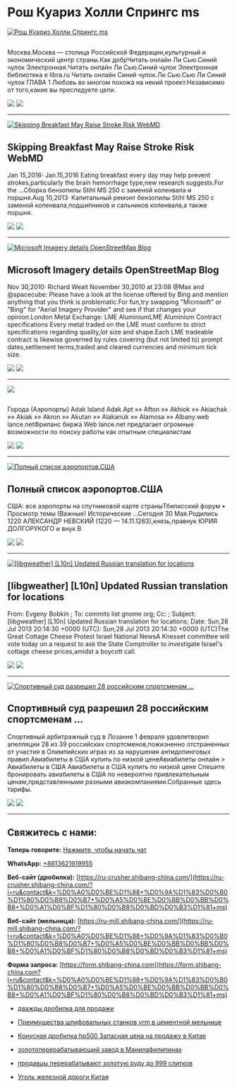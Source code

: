 # Рош Куариз Холли Спрингс ms

<a href="https://swt.shibang-china.com/?l=ru&img&k=%D0%A0%D0%BE%D1%88+%D0%9A%D1%83%D0%B0%D1%80%D0%B8%D0%B7+%D0%A5%D0%BE%D0%BB%D0%BB%D0%B8+%D0%A1%D0%BF%D1%80%D0%B8%D0%BD%D0%B3%D1%81+ms" target="_blank">![Рош Куариз Холли Спрингс ms](http://static.shibang-china.com/all-800x300/1053.jpg)</a>

## 
Москва.Москва — столица Российской Федерации,культурный и экономический центр страны.Как добрЧитать онлайн Ли Сью.Синий чулок Электронная.Читать онлайн Ли Сью.Синий чулок Электронная библиотека e libra.ru Читать онлайн Синий чулок.Ли Сью.Сью Ли Синий чулок ГЛАВА 1 Любовь во многом похожа на некий проект.Независимо от того,какие вы преследуете цели.


<a href="https://whatsapp.shibangsoft.com/WhatsApp.php" target="_blank" title="WhatsApp">![](http://static.shibang-china.com/icon/whatsapp.png)</a> <a href="https://swt.shibang-china.com/?l=ru&icon&k=%D0%A0%D0%BE%D1%88+%D0%9A%D1%83%D0%B0%D1%80%D0%B8%D0%B7+%D0%A5%D0%BE%D0%BB%D0%BB%D0%B8+%D0%A1%D0%BF%D1%80%D0%B8%D0%BD%D0%B3%D1%81+ms" target="_blank">![](http://static.shibang-china.com/icon/chat-ru.png)</a>

---

<a href="https://swt.shibang-china.com/?l=ru&img&k=%D0%A0%D0%BE%D1%88+%D0%9A%D1%83%D0%B0%D1%80%D0%B8%D0%B7+%D0%A5%D0%BE%D0%BB%D0%BB%D0%B8+%D0%A1%D0%BF%D1%80%D0%B8%D0%BD%D0%B3%D1%81+ms" target="_blank">![Skipping Breakfast May Raise Stroke Risk WebMD](http://static.shibang-china.com/all-800x300/257.jpg)</a>

## Skipping Breakfast May Raise Stroke Risk WebMD
Jan 15,2016· Jan.15,2016 Eating breakfast every day may help prevent strokes,particularly the brain hemorrhage type,new research suggests.For the …Сборка бензопилы Stihl MS 250 с заменой коленвала и поршня.Aug 10,2013· Капитальный ремонт бензопилы Stihl MS 250 с заменой коленвала,подшипников и сальников коленвала,а также поршня.


<a href="https://whatsapp.shibangsoft.com/WhatsApp.php" target="_blank" title="WhatsApp">![](http://static.shibang-china.com/icon/whatsapp.png)</a> <a href="https://swt.shibang-china.com/?l=ru&icon&k=%D0%A0%D0%BE%D1%88+%D0%9A%D1%83%D0%B0%D1%80%D0%B8%D0%B7+%D0%A5%D0%BE%D0%BB%D0%BB%D0%B8+%D0%A1%D0%BF%D1%80%D0%B8%D0%BD%D0%B3%D1%81+ms" target="_blank">![](http://static.shibang-china.com/icon/chat-ru.png)</a>

---

<a href="https://swt.shibang-china.com/?l=ru&img&k=%D0%A0%D0%BE%D1%88+%D0%9A%D1%83%D0%B0%D1%80%D0%B8%D0%B7+%D0%A5%D0%BE%D0%BB%D0%BB%D0%B8+%D0%A1%D0%BF%D1%80%D0%B8%D0%BD%D0%B3%D1%81+ms" target="_blank">![Microsoft Imagery details OpenStreetMap Blog](http://static.shibang-china.com/all-800x300/132.jpg)</a>

## Microsoft Imagery details OpenStreetMap Blog
Nov 30,2010· Richard Weait November 30,2010 at 23:08 @Max and @spacecube: Please have a look at the license offered by Bing and mention anything that you think is problematic.For fun,try swapping "Microsoft" or "Bing" for "Aerial Imagery Provider" and see if that changes your opinion.London Metal Exchange: LME AluminiumLME Aluminium Contract specifications Every metal traded on the LME must conform to strict specifications regarding quality,lot size and shape.Each LME tradeable contract is likewise governed by rules covering (but not limited to) prompt dates,settlement terms,traded and cleared currencies and minimum tick size.


<a href="https://whatsapp.shibangsoft.com/WhatsApp.php" target="_blank" title="WhatsApp">![](http://static.shibang-china.com/icon/whatsapp.png)</a> <a href="https://swt.shibang-china.com/?l=ru&icon&k=%D0%A0%D0%BE%D1%88+%D0%9A%D1%83%D0%B0%D1%80%D0%B8%D0%B7+%D0%A5%D0%BE%D0%BB%D0%BB%D0%B8+%D0%A1%D0%BF%D1%80%D0%B8%D0%BD%D0%B3%D1%81+ms" target="_blank">![](http://static.shibang-china.com/icon/chat-ru.png)</a>

---

<a href="https://swt.shibang-china.com/?l=ru&img&k=%D0%A0%D0%BE%D1%88+%D0%9A%D1%83%D0%B0%D1%80%D0%B8%D0%B7+%D0%A5%D0%BE%D0%BB%D0%BB%D0%B8+%D0%A1%D0%BF%D1%80%D0%B8%D0%BD%D0%B3%D1%81+ms" target="_blank">![](http://static.shibang-china.com/all-800x300/633.jpg)</a>

## 
Города (Аэропорты) Adak Island Adak Apt »» Afton »» Akhiok »» Akiachak »» Akiak »» Akron »» Akutan »» Alakanuk »» Alamosa »» Albany.web lance.netФриланс биржа Web lance.net предлагает огромные возможности по поиску работы как опытным специалистам


<a href="https://whatsapp.shibangsoft.com/WhatsApp.php" target="_blank" title="WhatsApp">![](http://static.shibang-china.com/icon/whatsapp.png)</a> <a href="https://swt.shibang-china.com/?l=ru&icon&k=%D0%A0%D0%BE%D1%88+%D0%9A%D1%83%D0%B0%D1%80%D0%B8%D0%B7+%D0%A5%D0%BE%D0%BB%D0%BB%D0%B8+%D0%A1%D0%BF%D1%80%D0%B8%D0%BD%D0%B3%D1%81+ms" target="_blank">![](http://static.shibang-china.com/icon/chat-ru.png)</a>

---

<a href="https://swt.shibang-china.com/?l=ru&img&k=%D0%A0%D0%BE%D1%88+%D0%9A%D1%83%D0%B0%D1%80%D0%B8%D0%B7+%D0%A5%D0%BE%D0%BB%D0%BB%D0%B8+%D0%A1%D0%BF%D1%80%D0%B8%D0%BD%D0%B3%D1%81+ms" target="_blank">![Полный список аэропортов.США](http://static.shibang-china.com/all-800x300/1038.jpg)</a>

## Полный список аэропортов.США
США: все аэропорты на спутниковой карте страныТбилисский форум • Просмотр темы (Важные) Исторические …Сегодня 30 Мая.Родились 1220 АЛЕКСАНДР НЕВСКИЙ (1220 — 14.11.1263),князь,правнук ЮРИЯ ДОЛГОРУКОГО и внук В


<a href="https://whatsapp.shibangsoft.com/WhatsApp.php" target="_blank" title="WhatsApp">![](http://static.shibang-china.com/icon/whatsapp.png)</a> <a href="https://swt.shibang-china.com/?l=ru&icon&k=%D0%A0%D0%BE%D1%88+%D0%9A%D1%83%D0%B0%D1%80%D0%B8%D0%B7+%D0%A5%D0%BE%D0%BB%D0%BB%D0%B8+%D0%A1%D0%BF%D1%80%D0%B8%D0%BD%D0%B3%D1%81+ms" target="_blank">![](http://static.shibang-china.com/icon/chat-ru.png)</a>

---

<a href="https://swt.shibang-china.com/?l=ru&img&k=%D0%A0%D0%BE%D1%88+%D0%9A%D1%83%D0%B0%D1%80%D0%B8%D0%B7+%D0%A5%D0%BE%D0%BB%D0%BB%D0%B8+%D0%A1%D0%BF%D1%80%D0%B8%D0%BD%D0%B3%D1%81+ms" target="_blank">![[libgweather] [L10n] Updated Russian translation for locations](http://static.shibang-china.com/all-800x300/538.jpg)</a>

## [libgweather] [L10n] Updated Russian translation for locations
From: Evgeny Bobkin ; To: commits list gnome org; Cc: ; Subject: [libgweather] [L10n] Updated Russian translation for locations; Date: Sun,28 Jul 2013 20:14:30 +0000 (UTC): Sun,28 Jul 2013 20:14:30 +0000 (UTC)The Great Cottage Cheese Protest Israel National NewsA Knesset committee will vote today on a request to ask the State Comptroller to investigate Israel's cottage cheese prices,amidst a boycott call.


<a href="https://whatsapp.shibangsoft.com/WhatsApp.php" target="_blank" title="WhatsApp">![](http://static.shibang-china.com/icon/whatsapp.png)</a> <a href="https://swt.shibang-china.com/?l=ru&icon&k=%D0%A0%D0%BE%D1%88+%D0%9A%D1%83%D0%B0%D1%80%D0%B8%D0%B7+%D0%A5%D0%BE%D0%BB%D0%BB%D0%B8+%D0%A1%D0%BF%D1%80%D0%B8%D0%BD%D0%B3%D1%81+ms" target="_blank">![](http://static.shibang-china.com/icon/chat-ru.png)</a>

---

<a href="https://swt.shibang-china.com/?l=ru&img&k=%D0%A0%D0%BE%D1%88+%D0%9A%D1%83%D0%B0%D1%80%D0%B8%D0%B7+%D0%A5%D0%BE%D0%BB%D0%BB%D0%B8+%D0%A1%D0%BF%D1%80%D0%B8%D0%BD%D0%B3%D1%81+ms" target="_blank">![Спортивный суд разрешил 28 российским спортсменам …](http://static.shibang-china.com/all-800x300/565.jpg)</a>

## Спортивный суд разрешил 28 российским спортсменам …
Спортивный арбитражный суд в Лозанне 1 февраля удовлетворил апелляции 28 из 39 российских спортсменов,пожизненно отстраненных от участия в Олимпийских играх из за нарушения антидопинговых правил.Авиабилеты в США купить по низкой ценеАвиабилеты онлайн > Авиабилеты в США Авиабилеты в США купить по низкой цене Спешите бронировать авиабилеты в США по невероятно привлекательным ценам,представленными разными авиакомпаниями.Собранные здесь тарифы.


<a href="https://whatsapp.shibangsoft.com/WhatsApp.php" target="_blank" title="WhatsApp">![](http://static.shibang-china.com/icon/whatsapp.png)</a> <a href="https://swt.shibang-china.com/?l=ru&icon&k=%D0%A0%D0%BE%D1%88+%D0%9A%D1%83%D0%B0%D1%80%D0%B8%D0%B7+%D0%A5%D0%BE%D0%BB%D0%BB%D0%B8+%D0%A1%D0%BF%D1%80%D0%B8%D0%BD%D0%B3%D1%81+ms" target="_blank">![](http://static.shibang-china.com/icon/chat-ru.png)</a>

---
## Свяжитесь с нами:

**Теперь говорите:** [Нажмите, чтобы начать чат](https://swt.shibang-china.com?l=ru&contact&k=%D0%A0%D0%BE%D1%88+%D0%9A%D1%83%D0%B0%D1%80%D0%B8%D0%B7+%D0%A5%D0%BE%D0%BB%D0%BB%D0%B8+%D0%A1%D0%BF%D1%80%D0%B8%D0%BD%D0%B3%D1%81+ms)

**WhatsApp:**  [+8613621919955](https://whatsapp.shibangsoft.com/WhatsApp.php)

**Веб-сайт (дробилка):** [https://ru-crusher.shibang-china.com/](https://ru-crusher.shibang-china.com/?l=ru&contact&k=%D0%A0%D0%BE%D1%88+%D0%9A%D1%83%D0%B0%D1%80%D0%B8%D0%B7+%D0%A5%D0%BE%D0%BB%D0%BB%D0%B8+%D0%A1%D0%BF%D1%80%D0%B8%D0%BD%D0%B3%D1%81+ms)

**Веб-сайт (мельница):** [https://ru-mill.shibang-china.com/](https://ru-mill.shibang-china.com/?l=ru&contact&k=%D0%A0%D0%BE%D1%88+%D0%9A%D1%83%D0%B0%D1%80%D0%B8%D0%B7+%D0%A5%D0%BE%D0%BB%D0%BB%D0%B8+%D0%A1%D0%BF%D1%80%D0%B8%D0%BD%D0%B3%D1%81+ms)

**Форма запроса:** [https://form.shibang-china.com](https://form.shibang-china.com?l=ru&contact&k=%D0%A0%D0%BE%D1%88+%D0%9A%D1%83%D0%B0%D1%80%D0%B8%D0%B7+%D0%A5%D0%BE%D0%BB%D0%BB%D0%B8+%D0%A1%D0%BF%D1%80%D0%B8%D0%BD%D0%B3%D1%81+ms)

* [дважды дробилка для продажи](../16/%D0%B4%D0%B2%D0%B0%D0%B6%D0%B4%D1%8B%20%D0%B4%D1%80%D0%BE%D0%B1%D0%B8%D0%BB%D0%BA%D0%B0%20%D0%B4%D0%BB%D1%8F%20%D0%BF%D1%80%D0%BE%D0%B4%D0%B0%D0%B6%D0%B8.md)

* [Преимущества шлифовальных станков vrm в цементной мельнице](../19/%D0%9F%D1%80%D0%B5%D0%B8%D0%BC%D1%83%D1%89%D0%B5%D1%81%D1%82%D0%B2%D0%B0%20%D1%88%D0%BB%D0%B8%D1%84%D0%BE%D0%B2%D0%B0%D0%BB%D1%8C%D0%BD%D1%8B%D1%85%20%D1%81%D1%82%D0%B0%D0%BD%D0%BA%D0%BE%D0%B2%20vrm%20%D0%B2%20%D1%86%D0%B5%D0%BC%D0%B5%D0%BD%D1%82%D0%BD%D0%BE%D0%B9%20%D0%BC%D0%B5%D0%BB%D1%8C%D0%BD%D0%B8%D1%86%D0%B5.md)

* [Конусная дробилка hp500 Запасная цена на продажу в Китае](../20/%D0%9A%D0%BE%D0%BD%D1%83%D1%81%D0%BD%D0%B0%D1%8F%20%D0%B4%D1%80%D0%BE%D0%B1%D0%B8%D0%BB%D0%BA%D0%B0%20hp500%20%D0%97%D0%B0%D0%BF%D0%B0%D1%81%D0%BD%D0%B0%D1%8F%20%D1%86%D0%B5%D0%BD%D0%B0%20%D0%BD%D0%B0%20%D0%BF%D1%80%D0%BE%D0%B4%D0%B0%D0%B6%D1%83%20%D0%B2%20%D0%9A%D0%B8%D1%82%D0%B0%D0%B5.md)

* [золотоперерабатывающий завод в Манилафилипинах](../17/%D0%B7%D0%BE%D0%BB%D0%BE%D1%82%D0%BE%D0%BF%D0%B5%D1%80%D0%B5%D1%80%D0%B0%D0%B1%D0%B0%D1%82%D1%8B%D0%B2%D0%B0%D1%8E%D1%89%D0%B8%D0%B9%20%D0%B7%D0%B0%D0%B2%D0%BE%D0%B4%20%D0%B2%20%D0%9C%D0%B0%D0%BD%D0%B8%D0%BB%D0%B0%D1%84%D0%B8%D0%BB%D0%B8%D0%BF%D0%B8%D0%BD%D0%B0%D1%85.md)

* [продавцы перерабатывают золотую руду до 999 слитков](../18/%D0%BF%D1%80%D0%BE%D0%B4%D0%B0%D0%B2%D1%86%D1%8B%20%D0%BF%D0%B5%D1%80%D0%B5%D1%80%D0%B0%D0%B1%D0%B0%D1%82%D1%8B%D0%B2%D0%B0%D1%8E%D1%82%20%D0%B7%D0%BE%D0%BB%D0%BE%D1%82%D1%83%D1%8E%20%D1%80%D1%83%D0%B4%D1%83%20%D0%B4%D0%BE%20999%20%D1%81%D0%BB%D0%B8%D1%82%D0%BA%D0%BE%D0%B2.md)

* [Уголь железной дороги Китая](../18/%D0%A3%D0%B3%D0%BE%D0%BB%D1%8C%20%D0%B6%D0%B5%D0%BB%D0%B5%D0%B7%D0%BD%D0%BE%D0%B9%20%D0%B4%D0%BE%D1%80%D0%BE%D0%B3%D0%B8%20%D0%9A%D0%B8%D1%82%D0%B0%D1%8F.md)